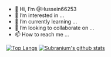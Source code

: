 - 👋 Hi, I’m @Hussein66253
- 👀 I’m interested in ...
- 🌱 I’m currently learning ...
- 💞️ I’m looking to collaborate on ...
- 📫 How to reach me ...

<!---
Hussein66253/Hussein66253 is a ✨ special ✨ repository because its `README.md` (this file) appears on your GitHub profile.
You can click the Preview link to take a look at your changes.
--->



[![Top Langs](https://github-readme-stats.vercel.app/api/top-langs/?username=hussein66253&layout=compact&show_icons=true&theme=merko)](https://github.com/anuraghazra/github-readme-stats)
[![Subranium's github stats](https://github-readme-stats.vercel.app/api?username=hussein66253&show_icons=true&theme=merko&include_all_commits=true&hide=issues&layout=compact)](https://github.com/anuraghazra/github-readme-stats)
